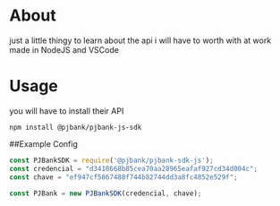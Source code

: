 # About
just a little thingy to learn about the api i will have to worth with at work
made in NodeJS and VSCode

# Usage
you will have to install their API
```
npm install @pjbank/pjbank-js-sdk
```

##Example Config
```javascript
const PJBankSDK = require('@pjbank/pjbank-sdk-js');
const credencial = "d3418668b85cea70aa28965eafaf927cd34d004c";
const chave = "ef947cf5867488f744b82744dd3a8fc4852e529f";

const PJBank = new PJBankSDK(credencial, chave);
```

